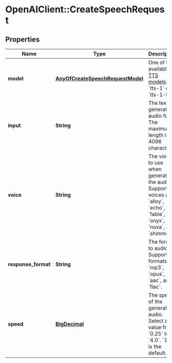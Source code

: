 # OpenAIClient::CreateSpeechRequest

## Properties
Name | Type | Description | Notes
------------ | ------------- | ------------- | -------------
**model** | [**AnyOfCreateSpeechRequestModel**](AnyOfCreateSpeechRequestModel.md) | One of the available [TTS models](/docs/models/tts): &#x60;tts-1&#x60; or &#x60;tts-1-hd&#x60;  | 
**input** | **String** | The text to generate audio for. The maximum length is 4096 characters. | 
**voice** | **String** | The voice to use when generating the audio. Supported voices are &#x60;alloy&#x60;, &#x60;echo&#x60;, &#x60;fable&#x60;, &#x60;onyx&#x60;, &#x60;nova&#x60;, and &#x60;shimmer&#x60;. | 
**response_format** | **String** | The format to audio in. Supported formats are &#x60;mp3&#x60;, &#x60;opus&#x60;, &#x60;aac&#x60;, and &#x60;flac&#x60;. | [optional] [default to &#x27;mp3&#x27;]
**speed** | [**BigDecimal**](BigDecimal.md) | The speed of the generated audio. Select a value from &#x60;0.25&#x60; to &#x60;4.0&#x60;. &#x60;1.0&#x60; is the default. | [optional] [default to 1.0]


